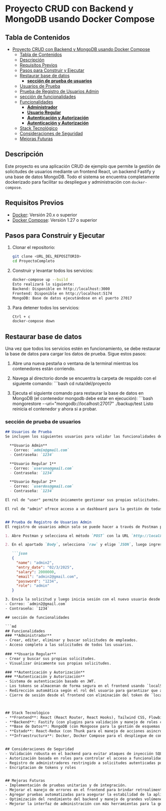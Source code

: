 
# Proyecto CRUD con Backend y MongoDB usando Docker Compose


## Tabla de Contenidos
- [Proyecto CRUD con Backend y MongoDB usando Docker Compose](#proyecto-crud-con-backend-y-mongodb-usando-docker-compose)
  - [Tabla de Contenidos](#tabla-de-contenidos)
  - [Descripción](#descripción)
  - [Requisitos Previos](#requisitos-previos)
  - [Pasos para Construir y Ejecutar](#pasos-para-construir-y-ejecutar)
  - [Restaurar base de datos](#restaurar-base-de-datos)
    - [**sección de prueba de usuarios**](#sección-de-prueba-de-usuarios)
  - [Usuarios de Prueba](#usuarios-de-prueba)
  - [Prueba de Registro de Usuarios Admin](#prueba-de-registro-de-usuarios-admin)
  - [sección de funcionalidades](#sección-de-funcionalidades)
  - [Funcionalidades](#funcionalidades)
    - [**Administrador**](#administrador)
    - [**Usuario Regular**](#usuario-regular)
    - [**Autenticación y Autorización**](#autenticación-y-autorización)
    - [**Autenticación y Autorización**](#autenticación-y-autorización-1)
  - [Stack Tecnológico](#stack-tecnológico)
  - [Consideraciones de Seguridad](#consideraciones-de-seguridad)
  - [Mejoras Futuras](#mejoras-futuras)

## Descripción
Este proyecto es una aplicación CRUD de ejemplo que permite la gestión de solicitudes de usuarios mediante un frontend React, un backend Fastify y una base de datos MongoDB. Todo el sistema se encuentra completamente dockerizado para facilitar su despliegue y administración con `docker-compose`.


## Requisitos Previos
- [Docker](https://www.docker.com/): Versión 20.x o superior
- [Docker Compose](https://docs.docker.com/compose/): Versión 1.27 o superior


## Pasos para Construir y Ejecutar
1. Clonar el repositorio:
   ```bash
   git clone <URL_DEL_REPOSITORIO>
   cd ProyectoCompleto

2. Construir y levantar todos los servicios:
   ```bash
   docker-compose up --build
   Esto realizará lo siguiente:
   Backend: Disponible en http://localhost:3000
   Frontend: Disponible en http://localhost:5174
   MongoDB: Base de datos ejecutándose en el puerto 27017

3. Para detener todos los servicios:
   ```bash
   Ctrl + c
   docker-compose down

## Restaurar base de datos
Una vez que todos los servicios estén en funcionamiento, se debe restaurar la base de datos para cargar los datos de prueba. Sigue estos pasos:

   1. Abre una nueva pestaña o ventana de la terminal mientras los contenedores están corriendo.

   2. Navega al directorio donde se encuentra la carpeta de respaldo con el siguiente comando:
     ```bash
     cd ruta/del/proyecto

   3. Ejecuta el siguiente comando para restaurar la base de datos en MongoDB (el contenedor mongodb debe estar en ejecución):
     ```bash
     mongorestore --uri="mongodb://localhost:27017" ./backup/test
Listo reinicia el contenedor y ahora si a probar.

### **sección de prueba de usuarios**  
```md
## Usuarios de Prueba
Se incluyen los siguientes usuarios para validar las funcionalidades de la aplicación según su rol:

  **Usuario Admin**  
  - Correo: `admin@gmail.com`  
  - Contraseña: `1234`

  **Usuario Regular 1**
  - Correo: `useruno@gmail.com` 
  - Contraseña: `1234`  

  **Usuario Regular 2** 
  - Correo: `userdos@gmail.com`  
  - Contraseña: `1234`  

El rol de "user" permite únicamente gestionar sus propias solicitudes. 

El rol de "admin" ofrece acceso a un dashboard para la gestión de todas las solicitudes.


## Prueba de Registro de Usuarios Admin
El registro de usuarios admin solo se puede hacer a través de Postman para mayor seguridad. Asegúrate de que el endpoint está protegido con una clave o un mecanismo de seguridad (por ejemplo, solo accesible desde un origen permitido).

1. Abre Postman y selecciona el método `POST` con la URL `http://localhost:3000/user/registerUser`.

2. En el apartado `Body`, selecciona `raw` y elige `JSON`, luego ingresa la siguiente información:

   ```json
   {
     "name": "admin2",
     "entry_date": "02/3/2025",
     "salary": 2000000,
     "email": "admin2@gmail.com",
     "password": "1234",
     "role": "admin"
   }

3. Envía la solicitud y luego inicia sesión con el nuevo usuario desde el frontend.
- Correo: `admin2@gmail.com`
- Contraseña: `1234`

## sección de funcionalidades

```md
## Funcionalidades
### **Administrador**
- Crear, editar, eliminar y buscar solicitudes de empleados.
- Acceso completo a las solicitudes de todos los usuarios.
  
### **Usuario Regular**
- Crear y buscar sus propias solicitudes.
- Visualizar únicamente sus propias solicitudes.

### **Autenticación y Autorización**
### **Autenticación y Autorización**
- Sistema de autenticación basado en JWT.
- Los tokens se almacenan de forma segura en el frontend usando `localStorage` y se utilizan para las solicitudes posteriores.
- Redirección automática según el rol del usuario para garantizar que acceden a las áreas correspondientes.
- Cierre de sesión desde el frontend con eliminación del token de `localStorage`.



## Stack Tecnológico
- **Frontend**: React (React Router, React Hooks), Tailwind CSS, Flowbite
- **Backend**: Fastify (con plugins para validación y manejo de roles como fastify-jwt)
- **Base de Datos**: MongoDB (con Mongoose para la gestión de esquemas y modelos)
- **Estado**: React-Redux (con Thunk para el manejo de acciones asincrónicas)
- **Infraestructura**: Docker, Docker Compose para el despliegue de contenedores


## Consideraciones de Seguridad
- Validación robusta en el backend para evitar ataques de inyección SQL.
- Autorización basada en roles para controlar el acceso a funcionalidades específicas.
- Registro de administradores restringido a solicitudes autenticadas por Postman.
- Encriptacion de tokens y roles 


## Mejoras Futuras
- Implementación de pruebas unitarias y de integración.
- Mejorar el manejo de errores en el frontend para brindar retroalimentación más clara al usuario.
- Agregar pruebas automatizadas para asegurar la estabilidad de la aplicación.
- Optimización del rendimiento del backend y manejo de grandes volúmenes de datos.
- Mejorar la interfaz de administración con más herramientas para la gestión de usuarios.
